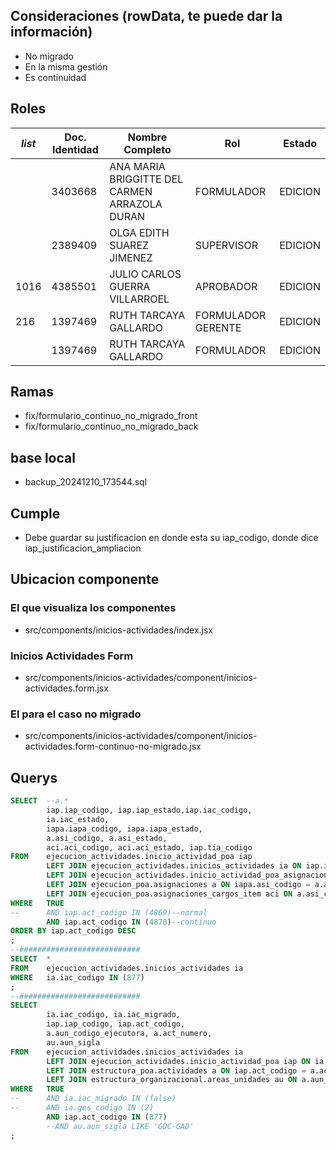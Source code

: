 ## Consideraciones (rowData, te puede dar la información)
- No migrado
- En la misma gestión
- Es continuidad
## Roles

| _list_ | Doc. Identidad | Nombre Completo                               | Rol                | Estado  |
| ------ | -------------- | --------------------------------------------- | ------------------ | ------- |
|        | 3403668        | ANA MARIA BRIGGITTE DEL CARMEN ARRAZOLA DURAN | FORMULADOR         | EDICION |
|        | 2389409        | OLGA EDITH SUAREZ JIMENEZ                     | SUPERVISOR         | EDICION |
| 1016   | 4385501        | JULIO CARLOS GUERRA VILLARROEL                | APROBADOR          | EDICION |
| 216    | 1397469        | RUTH TARCAYA GALLARDO                         | FORMULADOR GERENTE | EDICION |
|        | 1397469        | RUTH TARCAYA GALLARDO                         | FORMULADOR         | EDICION |


## Ramas
- fix/formulario_continuo_no_migrado_front
- fix/formulario_continuo_no_migrado_back
## base local
- backup_20241210_173544.sql
## Cumple
- Debe guardar su justificacion en donde esta su iap_codigo, donde dice iap_justificacion_ampliacion
## Ubicacion componente
### El que visualiza los componentes
- src/components/inicios-actividades/index.jsx
### Inicios Actividades Form
- src/components/inicios-actividades/component/inicios-actividades.form.jsx
### El para el caso no migrado
- src/components/inicios-actividades/component/inicios-actividades.form-continuo-no-migrado.jsx
## Querys
```sql
SELECT 	--a.*
		iap.iap_codigo, iap.iap_estado,iap.iac_codigo,
		ia.iac_estado, 
		iapa.iapa_codigo, iapa.iapa_estado,
		a.asi_codigo, a.asi_estado,
		aci.aci_codigo, aci.aci_estado, iap.tia_codigo
FROM 	ejecucion_actividades.inicio_actividad_poa iap
		LEFT JOIN ejecucion_actividades.inicios_actividades ia ON iap.iac_codigo = ia.iac_codigo 
		LEFT JOIN ejecucion_actividades.inicio_actividad_poa_asignaciones iapa ON iap.iap_codigo = iapa.iap_codigo
		LEFT JOIN ejecucion_poa.asignaciones a ON iapa.asi_codigo = a.asi_codigo
		LEFT JOIN ejecucion_poa.asignaciones_cargos_item aci ON a.asi_codigo = aci.asi_codigo  
WHERE 	TRUE
--		AND iap.act_codigo IN (4869)--normal
		AND iap.act_codigo IN (4870)--continuo
ORDER BY iap.act_codigo DESC
;
--###########################
SELECT 	*
FROM 	ejecucion_actividades.inicios_actividades ia
WHERE 	ia.iac_codigo IN (877)
;
--###########################
SELECT 	
		ia.iac_codigo, ia.iac_migrado,
		iap.iap_codigo, iap.act_codigo,
		a.aun_codigo_ejecutora, a.act_numero,
		au.aun_sigla 
FROM 	ejecucion_actividades.inicios_actividades ia
		LEFT JOIN ejecucion_actividades.inicio_actividad_poa iap ON ia.iac_codigo = iap.iac_codigo
		LEFT JOIN estructura_poa.actividades a ON iap.act_codigo = a.act_codigo 
		LEFT JOIN estructura_organizacional.areas_unidades au ON a.aun_codigo_ejecutora = au.aun_codigo 
WHERE 	TRUE
--		AND ia.iac_migrado IN (false)
--		AND ia.ges_codigo IN (2)
		AND iap.act_codigo IN (877)
		--AND au.aun_sigla LIKE 'GDC-GAD'
;

```